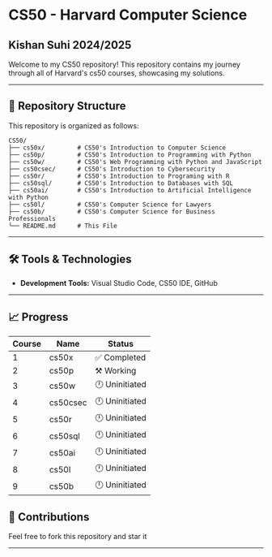 # CS50 - Harvard Computer Science

## Kishan Suhi 2024/2025
Welcome to my CS50 repository! This repository contains my journey through all of Harvard's cs50 courses, showcasing my solutions.

---

## 📂 Repository Structure

This repository is organized as follows:

```
CS50/
├── cs50x/         # CS50's Introduction to Computer Science
├── cs50p/         # CS50's Introduction to Programming with Python
├── cs50w/         # CS50's Web Programming with Python and JavaScript
├── cs50csec/      # CS50's Introduction to Cybersecurity
├── cs50r/         # CS50's Introduction to Programing with R
├── cs50sql/       # CS50's Introduction to Databases with SQL
├── cs50ai/        # CS50's Introduction to Artificial Intelligence with Python
├── cs50l/         # CS50's Computer Science for Lawyers
├── cs50b/         # CS50's Computer Science for Business Professionals
└── README.md      # This File
```

---

## 🛠️ Tools & Technologies

- **Development Tools:** Visual Studio Code, CS50 IDE, GitHub

---

## 📈 Progress

| Course | Name                             | Status        |
|--------|----------------------------------|---------------|
| 1      | cs50x                           | ✅ Completed   |
| 2      | cs50p                           | ⚒️ Working     |
| 3      | cs50w                           | 🕛 Uninitiated |
| 4      | cs50csec                        | 🕛 Uninitiated |
| 5      | cs50r                           | 🕛 Uninitiated |
| 6      | cs50sql                         | 🕛 Uninitiated |
| 7      | cs50ai                          | 🕛 Uninitiated |
| 8      | cs50l                           | 🕛 Uninitiated |
| 9      | cs50b                           | 🕛 Uninitiated |



## 🤝 Contributions

Feel free to fork this repository and star it

---

